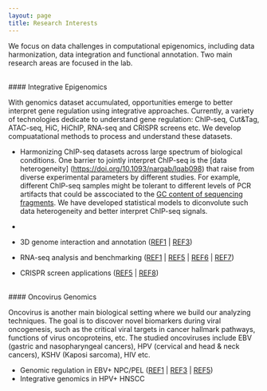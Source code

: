 ```yaml
---
layout: page
title: Research Interests
---
```

We focus on data challenges in computational epigenomics, including data harmonization, data integration
and functional annotation. Two main research areas are focused in the lab.


<br>
#### Integrative Epigenomics 

With genomics dataset accumulated, opportunities emerge to better interpret gene 
regulation using integrative approaches. Currently, a variety of technologies dedicate
to understand gene regulation: ChIP-seq, Cut&Tag, ATAC-seq, HiC, HiChIP, RNA-seq and CRISPR screens etc. 
We develop compuatational methods to process and understand these datasets.
 - Harmonizing ChIP-seq datasets across large spectrum of biological conditions. One barrier
   to jointly interpret ChIP-seq is the [data  heterogeneity] (https://doi.org/10.1093/nargab/lqab098) 
   that raise from diverse experimental parameters by different studies. For example,
   different ChIP-seq samples might be tolerant to different levels of PCR artifacts that could
   be asscociated to the [GC content of sequencing fragments](https://doi.org/10.1101/gr.220673.117).
   We have developed statistical models to diconvolute such data heterogeneity and better interpret
   ChIP-seq signals.
 - 


 - 3D genome interaction and annotation ([REF1](https://doi.org/10.1093/nar/gkac141)
   | [REF3](https://doi.org/10.1038/s41467-020-20136-w))
 - RNA-seq analysis and benchmarking ([REF1](https://doi.org/10.1093/nar/gkac141)
   | [REF5](https://doi.org/10.1016/j.molcel.2020.03.025) 
   | [REF6](https://doi.org/10.1128/JVI.00226-19)
   | [REF7](https://doi.org/10.1186/s13059-016-0940-1))
 - CRISPR screen applications ([REF5](https://doi.org/10.1016/j.molcel.2020.03.025)
   | [REF8](https://doi.org/10.1128/JVI.00513-19))

<br>
#### Oncovirus Genomics

Oncovirus is another main biological setting where we build our 
analyzing techniques. The goal is to discover novel biomarkers during viral
oncogenesis, such as the critical viral targets in cancer hallmark pathways,
functions of virus oncoproteins, etc. The studied oncoviruses include EBV 
(gastric and nasopharyngeal cancers), HPV (cervical and head & neck cancers), 
KSHV (Kaposi sarcoma), HIV etc.
 - Genomic regulation in EBV+ NPC/PEL ([REF1](https://doi.org/10.1093/nar/gkac141)
   | [REF3](https://doi.org/10.1038/s41467-020-20136-w)
   | [REF5](https://doi.org/10.1016/j.molcel.2020.03.025))
 - Integrative genomics in HPV+ HNSCC